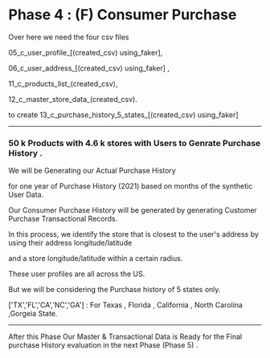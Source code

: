 # Phase 4 : (F) Consumer Purchase

Over here we need the four csv files

05_c_user_profile_[(created_csv) using_faker],

06_c_user_address_[(created_csv) using_faker] ,

11_c_products_list_(created_csv), 

12_c_master_store_data_(created_csv). 

to create 13_c_purchase_history_5_states_[(created_csv) using_faker]

-------------------------------------------------------------------------------------------------------------------------------------------

### 50 k Products with 4.6 k stores with Users to Genrate Purchase History .


We will be Generating our Actual Purchase History 

for one year of Purchase History (2021) based on months of the synthetic User Data.

Our Consumer Purchase History will be generated by generating Customer Purchase Transactional Records.

In this process, we identify the store that is closest to the user's address by using their address longitude/latitude

and a store longitude/latitude within a certain radius.

These user profiles are all across the US.

But we will be considering the Purchase history of 5 states only.

['TX','FL','CA','NC','GA']  :   For Texas , Florida , California , North Carolina ,Gorgeia State.

-------------------------------------------------------------------------------------------------------------------------------------------

After this Phase Our Master & Transactional Data is Ready for the Final purchase History evaluation in the next Phase (Phase 5) .
